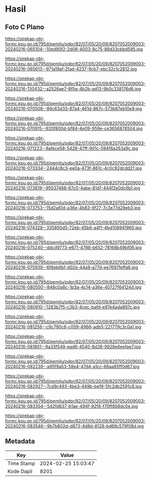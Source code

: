 # Hasil

## Foto C Plano

https://sirekap-obj-formc.kpu.go.id/795d/pemilu/pdpr/82/07/05/20/09/8207052009003-20240216-065104--10ed90f2-2d08-4003-8c75-88d33cbbd595.jpg

https://sirekap-obj-formc.kpu.go.id/795d/pemilu/pdpr/82/07/05/20/09/8207052009003-20240216-065613--971a19af-2fad-4237-9cb7-ebc32c1c2812.jpg

https://sirekap-obj-formc.kpu.go.id/795d/pemilu/pdpr/82/07/05/20/09/8207052009003-20240216-130432--a2526ae7-8f5e-4b2b-ad13-9b0c338176d6.jpg

https://sirekap-obj-formc.kpu.go.id/795d/pemilu/pdpr/82/07/05/20/09/8207052009003-20240216-070508--89c63d33-67a4-461d-867c-573b87eb10e9.jpg

https://sirekap-obj-formc.kpu.go.id/795d/pemilu/pdpr/82/07/05/20/09/8207052009003-20240216-070915--920f800d-bf84-4e09-959e-ce3656878504.jpg

https://sirekap-obj-formc.kpu.go.id/795d/pemilu/pdpr/82/07/05/20/09/8207052009003-20240216-071223--8afece58-5428-47ff-901c-594f6a263a9c.jpg

https://sirekap-obj-formc.kpu.go.id/795d/pemilu/pdpr/82/07/05/20/09/8207052009003-20240216-073334--2444c8c3-ee0a-473f-861c-4c0c92dcdd21.jpg

https://sirekap-obj-formc.kpu.go.id/795d/pemilu/pdpr/82/07/05/20/09/8207052009003-20240216-073619--95537488-67c0-4abe-81d1-444f2e0dc6b1.jpg

https://sirekap-obj-formc.kpu.go.id/795d/pemilu/pdpr/82/07/05/20/09/8207052009003-20240216-073753--15d2a61d-a36e-4b83-9f27-7c3e77d28eb3.jpg

https://sirekap-obj-formc.kpu.go.id/795d/pemilu/pdpr/82/07/05/20/09/8207052009003-20240216-074328--335850d5-72eb-45b6-a4f1-4bd108941960.jpg

https://sirekap-obj-formc.kpu.go.id/795d/pemilu/pdpr/82/07/05/20/09/8207052009003-20240216-075240--ddcd9773-e671-4788-b652-78168b49bf06.jpg

https://sirekap-obj-formc.kpu.go.id/795d/pemilu/pdpr/82/07/05/20/09/8207052009003-20240216-075939--6f8eb6bf-d02e-44a9-a77d-ee7697feffa6.jpg

https://sirekap-obj-formc.kpu.go.id/795d/pemilu/pdpr/82/07/05/20/09/8207052009003-20240216-080550--848c0a8c-1b3a-4c14-a36e-40727f64124d.jpg

https://sirekap-obj-formc.kpu.go.id/795d/pemilu/pdpr/82/07/05/20/09/8207052009003-20240216-080910--1283b7f5-c3b3-4cec-bafd-e97e4ada897c.jpg

https://sirekap-obj-formc.kpu.go.id/795d/pemilu/pdpr/82/07/05/20/09/8207052009003-20240216-081256--c9c790c6-c059-4966-adb5-221779c3c0a1.jpg

https://sirekap-obj-formc.kpu.go.id/795d/pemilu/pdpr/82/07/05/20/09/8207052009003-20240216-081801--9a33f549-ead6-4540-8d38-9928e6eefae7.jpg

https://sirekap-obj-formc.kpu.go.id/795d/pemilu/pdpr/82/07/05/20/09/8207052009003-20240216-082239--a95f9a53-58e4-47d4-a1cc-66aa85ff0d67.jpg

https://sirekap-obj-formc.kpu.go.id/795d/pemilu/pdpr/82/07/05/20/09/8207052009003-20240216-082927--7cd9c493-4be3-449b-be19-5fc2db2591c8.jpg

https://sirekap-obj-formc.kpu.go.id/795d/pemilu/pdpr/82/07/05/20/09/8207052009003-20240216-083354--542fd837-b1ae-494f-92f8-f70ff858dc0e.jpg

https://sirekap-obj-formc.kpu.go.id/795d/pemilu/pdpr/82/07/05/20/09/8207052009003-20240216-083546--9b7b802d-d873-4d8d-8128-bd68c579f08d.jpg


## Metadata

| Key        | Value               |
| ---------- | ------------------- |
| Time Stamp | 2024-02-25 15:03:47 |
| Kode Dapil | 8201                |



